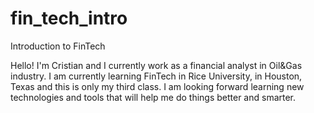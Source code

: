 # fin_tech_intro
Introduction to FinTech 

Hello! I'm Cristian and I currently work as a financial analyst in Oil&Gas industry. 
I am currently learning FinTech in Rice University, in Houston, Texas and this is only my third class. I am looking forward learning new technologies and tools that will help me do things better and smarter. 